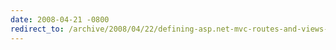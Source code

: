 ```yaml
---
date: 2008-04-21 -0800
redirect_to: /archive/2008/04/22/defining-asp.net-mvc-routes-and-views-in-ironruby.aspx/
---
```

